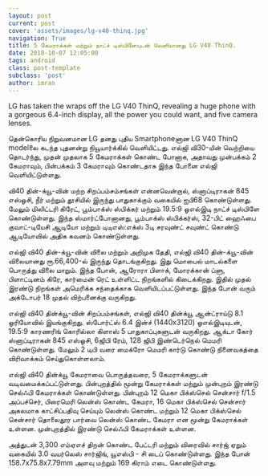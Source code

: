 ```yaml
---
layout: post
current: post
cover: 'assets/images/lg-v40-thinq.jpg'
navigation: True
title: 5 கேமராக்கள் மற்றும் நாட்ச் டிஸ்பிளேயுடன் வெளியானது LG V40 ThinQ.
date: 2018-10-07 12:05:00
tags: android
class: post-template
subclass: 'post'
author: imran
---
```

LG has taken the wraps off the LG V40 ThinQ, revealing a huge phone with a gorgeous 6.4-inch display, all the power you could want, and five camera lenses.

தென்கொரிய நிறுவனமான LG தனது புதிய Smartphoneனான LG V40 ThinQ modelலை கடந்த புதனன்று நியூயார்க்கில் வெளியிட்டது. எல்ஜி வி30-யின் வெற்றியை தொடர்ந்து, முதன் முதலாக 5 கேமராக்கள் கொண்ட போனாக, அதாவது முன்பக்கம் 2 கேமராவும், பின்பக்கம் 3 கேமராவும் கொண்டதாக இந்த போனை எல்ஜி வெளியிட்டுள்ளது.

வி40 தின்-க்யூ-வின் மற்ற சிறப்பம்சம்சங்கள் என்னவென்றால், ஸ்னாப்டிராகன் 845 எஸ்ஓசி, நீர் மற்றும் தூசியில் இருந்து பாதுகாக்கும் வகையில் ஐபி68 கொண்டுள்ளது. மேலும் மிலிட்டரி கிரேட், பூம்பாக்ஸ் ஸ்பிக்கர் மற்றும் 19.5:9 ஓஎல்இடி நாட்ச் டிஸ்பிளே கொண்டுள்ளது. இந்த ஸ்மார்ட்போனானது, பூம்பாக்ஸ் ஸ்பிக்கர்ஸ், 32-பிட் ஹைஃபை குவாட்-டியேசி ஆடியோ மற்றும் டிடிஎஸ்:எக்ஸ் 3டி சரவுண்ட் சவுண்ட் கொண்டு ஆடியோவில் அதிக கவனம் கொண்டுள்ளது.

எல்ஜி வி40 தின்-க்யூ-வின் விலை மற்றும் அறிமுக தேதி,
எல்ஜி வி40 தின்-க்யூ-வின் விலையானது ரூ.66,400-ல் இருந்து தொடங்குகிறது. இது மொபைல் மாடல்களை பொருத்து விலை மாறும். இந்த போன், ஆரோரா பிளாக், மோரக்கான் ப்ளு, பிளாட்டினம் கிரே, கார்மைன் ரெட் உள்ளிட்ட நிறங்களில் கிடைக்கிறது. இதில் முதல் இரண்டு நிறங்கள் அமெரிக்க சந்தைக்காக வெளியிடப்பட்டுள்ளது. இந்த போன் வரும் அக்டோபர் 18 முதல் விற்பனைக்கு வருகிறது.

எல்ஜி வி40 தின்க்யூ-வின் சிறப்பம்சங்கள்,
எல்ஜி வி40 தின்க்யூ ஆன்ட்ராய்டு 8.1 ஓரியோவில் இயங்குகிறது. ஸ்போர்ட்ஸ் 6.4 இன்ச் (1440x3120) ஓஎல்இடியுடன், 19.5:9 காரணரிங் கொரில்லா கிளாஸ் 5 பாதுகாப்புகளுடன் வருகிறது. ஆக்டா கோர் ஸ்னாப்டிராகன் 845 எஸ்ஓசி, 6ஜிபி ரேம், 128 ஜிபி இண்டெர்நெல் மெமரி கொண்டுள்ளது. மேலும் 2 டிபி வரை மைக்ரோ மெமரி கார்டு கொண்டு நினைவகத்தை விரிவாக்கம் செய்துகொள்ளலாம்.

எல்ஜி வி40 தின்க்யூ கேமராவை பொருத்தவரை, 5 கேமராக்களுடன் வடிவமைக்கப்பட்டுள்ளது. பின்புறத்தில் மூன்று கேமராக்கள் மற்றும் முன்புறம் இரண்டு செல்ஃபி கேமராக்கள் கொண்டுள்ளது. பின்புறம் 12 மெகா பிக்ஸ்செல் சென்சார் f/1.5 அப்பச்செர், பிரைமெரி லென்ஸ் கொண்ட கேமரா, 16 மெகா பிக்ஸ்செல் சென்சார் அகலமாக காட்சிப்பதிவு செய்யும் லென்ஸ் கொண்ட மற்றும் 12 மெகா பிக்ஸ்செல் சென்சார் தொலைதூர பார்வை லென்ஸ் கொண்ட கேமரா என மூன்று கேமராக்கள் உள்ளன. முன்புறத்தில் இரண்டு செல்ஃபி கேமராக்கள் உள்ளன.

அத்துடன் 3,300 எம்ஏஎச் திறன் கொண்ட பேட்டரி மற்றும் விரைவில் சார்ஜ் ஏறும் வகையில் 3.0 வயர்லெஸ் சார்ஜிங், யூஎஸ்பி - சி டைப் கொண்டுள்ளது. இந்த போன் 158.7x75.8x7.79mm அளவு மற்றும் 169 கிராம் எடை கொண்டுள்ளது.